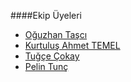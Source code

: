 ####Ekip Üyeleri

* [Oğuzhan Taşcı](http://github.com/oguzhantasci)
* [Kurtuluş Ahmet TEMEL](http://github.com/kurtulusahmet)
* [Tuğçe Çokay](https://github.com/tugcecokay)
* [Pelin Tunç](https://github.com/PelinTunc)

